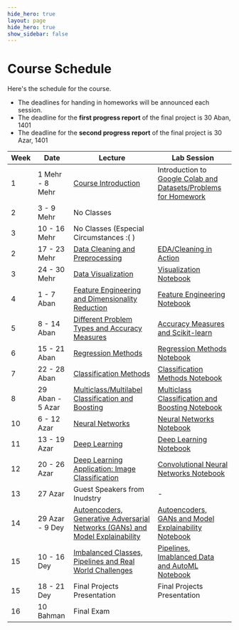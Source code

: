 ```yaml
---
hide_hero: true
layout: page
hide_hero: true
show_sidebar: false
---
```


# Course Schedule
Here's the schedule for the course. 
* The deadlines for handing in homeworks will be announced each session.
* The deadline for the **first progress report** of the final project is 30 Aban, 1401
* The deadline for the **second progress report** of the final project is 30 Azar, 1401

| Week 	| Date	| Lecture | Lab Session |
|------|------|-----|-----|
| 1 | 1 Mehr - 8 Mehr | [Course Introduction](https://docs.google.com/presentation/d/1NLjeX2OUZLiyOcOjcWaNR8l7H0iFIbE78oer79AwPYc/edit?usp=sharing)	| Introduction to [Google Colab and Datasets/Problems for Homework](https://colab.research.google.com/drive/1L8SU21inMVdB0OpXq2-dX-zNnjCPXRJY?usp=sharing) |
| 2 | 3 - 9 Mehr | No Classes
| 3 | 10 - 16 Mehr | No Classes (Especial Circumstances :( )
| 2 | 17 - 23 Mehr | [Data Cleaning and Preprocessing](https://docs.google.com/presentation/d/1jlfpfMkJJvVbYsuvTxJ4y1ke8etkPt-P3RCNjkfKMVg/edit?usp=sharing) | [EDA/Cleaning in Action](https://colab.research.google.com/drive/1pkdTMdJvUNr_5lpX7JY7U6-sofm2kKS7?usp=sharing)  |
| 3 | 24 - 30 Mehr | [Data Visualization](https://docs.google.com/presentation/d/1bCmo3ud0ymkALNRfudwz-hpSm9Ui8s1JPNYAFWs663E/edit?usp=sharing) | [Visualization Notebook](https://colab.research.google.com/drive/1be5YCofbcpgy3r6pOebiN8aWFAS46TlT?usp=sharing) |
| 4 | 1 - 7 Aban | [Feature Engineering and Dimensionality Reduction](https://docs.google.com/presentation/d/1gpAdDDIC0imBeZEuLARGkDuf1WfP-LYVQLsp6W2zE4Q/edit?usp=sharing) | [Feature Engineering Notebook](https://colab.research.google.com/drive/1luKBWJoz4SpF6JU8-LLCyKm8Sx5x2DwB?usp=sharing) |
| 5 | 8 - 14 Aban | [Different Problem Types and Accuracy Measures](https://docs.google.com/presentation/d/13VxAo0nzbiS9HWiXWju9DZm3-sFThAHc0vH6v_ah-OM/edit?usp=sharing) | [Accuracy Measures and Scikit-learn](https://colab.research.google.com/drive/1QjHyYqEht-1ppMK-3sIy8mFHHfeNpBMd?usp=sharing) |
| 6 | 15 - 21 Aban | [Regression Methods](https://docs.google.com/presentation/d/1c4m84qULz4PmZGf18kY3v_PRuyD-DGSkxZAnDzMHWKs/edit?usp=sharing) | [Regression Methods Notebook](https://colab.research.google.com/drive/1Qos7Lct-3T3cUZNVMt7k5o9tg39ZZyln?usp=sharing) |
| 7 | 22 - 28 Aban | [Classification Methods](https://docs.google.com/presentation/d/1o3sBKNM0I13xyAT3EBmHwT6S9Vk01q6_OUxLtVfJPSk/edit?usp=sharing) | [Classification Methods Notebook](https://colab.research.google.com/drive/1we-F7fXFYMKs_8OfgA-N4lSVdYyvbKxG?usp=sharing) |
| 8 | 29 Aban - 5 Azar | [Multiclass/Multilabel Classification and Boosting](https://docs.google.com/presentation/d/1P8ssr_df9iSS55NjpqxZwClNowuPhQuNsK0CdzIuMgg/edit?usp=sharing) | [Multiclass Classification and Boosting Notebook](https://colab.research.google.com/drive/1oOkdOwlo191R21jirGCTazJGxK9__gdr?usp=sharing) |
| 10 | 6 - 12 Azar | [Neural Networks](https://docs.google.com/presentation/d/1pc4hUu2vfI503A3u7RV9rYc6QHFLY-jb9PyWZ24v5ao/edit?usp=sharing) | [Neural Networks Notebook](https://colab.research.google.com/drive/1dZWO6HKG5XBaTvuzDS5fjAbqdsiaidVG?usp=sharing) |
| 11 | 13 - 19 Azar | [Deep Learning](https://docs.google.com/presentation/d/14ASE4nLSn3VWKo1YN0WC8tpt2w7aQyBI-vyN7gOS2RU/edit?usp=sharing) | [Deep Learning Notebook](https://colab.research.google.com/drive/1R7eP1v07NsqXz1qnSqvgT5g7xdfjLLId?usp=sharing)  |
| 12 | 20 - 26 Azar | [Deep Learning Application: Image Classification](https://docs.google.com/presentation/d/1JamfIB7JDRWvEcTATHO3WXade2dOjnirWTh4gcPGpj4/edit?usp=sharing) | [Convolutional Neural Networks Notebook](https://colab.research.google.com/drive/1rFirqt5-FWiANfNFufnhdNpFSpzBrZdB?usp=sharing) |
| 13 | 27 Azar | Guest Speakers from Inudstry | - |
| 14 | 29 Azar - 9 Dey | [Autoencoders, Generative Adversarial Networks (GANs) and Model Explainability](https://docs.google.com/presentation/d/1KZ7s5vSd_zbqgsESS8JnhU7iSzWk7Hw6tkIuvR1-yCA/edit?usp=sharing) | [Autoencoders, GANs and Model Explainability Notebook](https://colab.research.google.com/drive/1OaKPElm2TxBE2BhoBpNOH77C_DEWUh27?usp=sharing) |
| 15 | 10 - 16 Dey | [Imbalanced Classes, Pipelines and Real World Challenges](https://docs.google.com/presentation/d/1UjdR6ijZmGxB2j9IWTYL2AXpY5o1hv_DCXIfUevXS4g/edit?usp=sharing) | [Pipelines, Imablanced Data and AutoML Notebook](https://colab.research.google.com/drive/1ENHFHyCBiRBQH0aZVWU2Qa-iMehuJFji?usp=sharing) |
| 15 | 18 - 21 Dey | Final Projects Presentation | Final Projects Presentation |
| 16 | 10 Bahman | Final Exam

